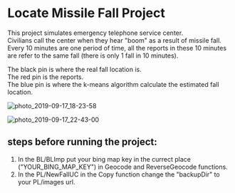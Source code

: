 # Locate Missile Fall Project
This project simulates emergency telephone service center. <br/>
Civilians call the center when they hear "boom" as a result of missile fall. <br/>
Every 10 minutes are one period of time, all the reports in these 10 minutes are refer to the same fall (there is only 1 fall in 10 minutes). <br/>

The black pin is where the real fall location is. <br/>
The red pin is the reports. <br/>
The blue pin is where the k-means algorithm calculate the estimated fall location.  <br/>

![photo_2019-09-17_18-23-58](https://user-images.githubusercontent.com/35970325/68087628-68cb9a00-fe60-11e9-9710-6c706f35b1ca.jpg)

![photo_2019-09-17_22-43-00](https://user-images.githubusercontent.com/35970325/68087840-e80d9d80-fe61-11e9-962c-a22f88578314.jpg)

## steps before running the project:
1. In the BL/BLImp put your bing map key in the currect place ("YOUR_BING_MAP_KEY") in Geocode and ReverseGeocode functions.
2. In the PL/NewFallUC in the Copy function change the "backupDir" to your PL/images url.
